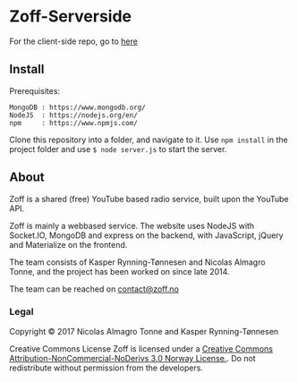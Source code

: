 # Zoff-Serverside

For the client-side repo, go to <a href="https://github.com/zoff-music/Zoff">here</a>

## Install

Prerequisites:

```
MongoDB : https://www.mongodb.org/
NodeJS  : https://nodejs.org/en/
npm     : https://www.npmjs.com/
```

Clone this repository into a folder, and  navigate to it. Use ```npm install``` in the project folder and use ```$ node server.js``` to start the server.

## About

Zoff is a shared (free) YouTube based radio service, built upon the YouTube API.

Zoff is mainly a webbased service. The website uses NodeJS with Socket.IO, MongoDB and express on the backend, with JavaScript, jQuery and Materialize on the frontend.

The team consists of Kasper Rynning-Tønnesen and Nicolas Almagro Tonne, and the project has been worked on since late 2014.

The team can be reached on contact@zoff.no

### Legal

Copyright © 2017
Nicolas Almagro Tonne and Kasper Rynning-Tønnesen

Creative Commons License
Zoff is licensed under a
<a href="http://creativecommons.org/licenses/by-nc-nd/3.0/no/">Creative Commons Attribution-NonCommercial-NoDerivs 3.0 Norway License.</a>.
Do not redistribute without permission from the developers.
